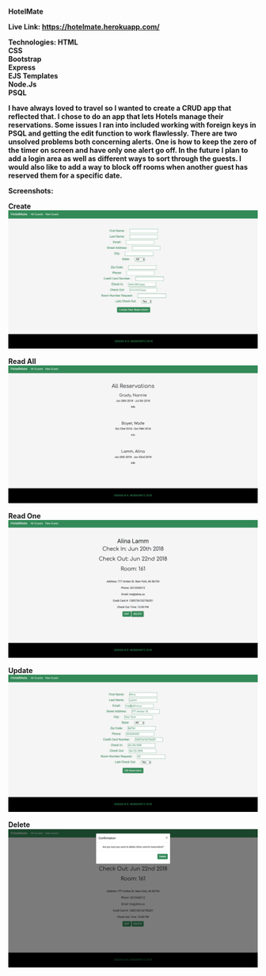 <b>HotelMate<b>

Live Link: https://hotelmate.herokuapp.com/

Technologies:
HTML
<br>
CSS
<br>
Bootstrap
<br>
Express
<br>
EJS Templates
<br>
Node.Js
<br>
PSQL


I have always loved to travel so I wanted to create a CRUD app that reflected that. I chose to do an app that lets Hotels manage their reservations. Some issues I ran into included working with foreign keys in PSQL and getting the edit function to work flawlessly. There are two unsolved problems both concerning alerts. One is how to keep the zero of the timer on screen and have only one alert go off. In the future I plan to add a login area as well as different ways to sort through the guests. I would also like to add a way to block off rooms when another guest has reserved them for a specific date.

Screenshots: 


Create
<img src = 'Screenshot/Screen Shot 2018-06-05 at 1.51.27 PM.png'>

Read All
<img src = 'Screenshot/Screen Shot 2018-06-05 at 1.50.47 PM.png'>

Read One
<img src = 'Screenshot/Screen Shot 2018-06-05 at 1.55.02 PM.png'>

Update
<img src = 'Screenshot/Screen Shot 2018-06-05 at 1.51.44 PM.png'>

Delete
<img src = 'Screenshot/Screen Shot 2018-06-05 at 1.51.57 PM.png'>

